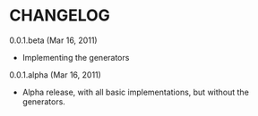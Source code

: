 CHANGELOG
=========

0.0.1.beta (Mar 16, 2011)

*   Implementing the generators

0.0.1.alpha (Mar 16, 2011)

*   Alpha release, with all basic implementations, but without the generators.